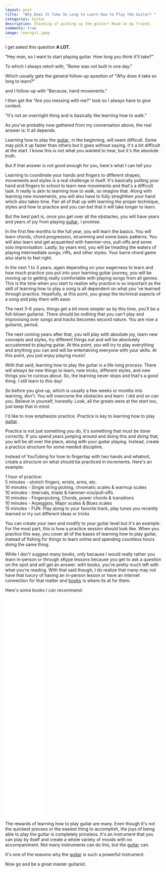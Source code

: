 ```yaml
---
layout: post
title:  "Why Does It Take So Long to Learn How to Play the Guitar? "
categories: Guitar
description: Thinking of picking up the guitar? Read on my friend.
comments: true
image: learngit.jpeg
---
```

I get asked this question <b>A LOT.</b>

"Hey man, so I want to start playing guitar. How long you think it'll take?"

To which I always retort with, "Rome was not built in one day."

Which usually gets the general follow-up question of "Why does it take so long to learn?"

and I follow-up with "Because, hand movements."

I then get the "Are you messing with me?" look so I always have to give context.

"It's not an overnight thing and is basically like learning how to walk."

As you've probably now gathered from my conversation above, the real answer is: It all depends. 

Learning how to play the <a target="_blank" href="https://www.amazon.com/b?_encoding=UTF8&tag=ftlg03-20&linkCode=ur2&linkId=0fbd75f95f9fc0db21939324b42cdf47&camp=1789&creative=9325&node=11971241">guitar</a><img src="//ir-na.amazon-adsystem.com/e/ir?t=ftlg03-20&l=ur2&o=1" width="1" height="1" border="0" alt="" style="border:none !important; margin:0px !important;" />, in the beginning, will seem difficult. Some may pick it up faster than others but it goes without saying, 
it's a bit difficult at the start. I know this is not what you wanted to hear, but it's the absolute truth.

But if that answer is not good enough for you, here's what I can tell you:

Learning to coordinate your hands and fingers to different shapes, movements and styles is a real challenge in itself. It's basically 
putting your hand and fingers to school to learn new movements and that's a difficult task. It really is akin to learning how to walk, so 
imagine that. Along with learning new movements, you will also have to fully streghthen your hand which also takes time. Pair all of that
up with learning the proper technique, styles and how to practice and you can bet that it will take longer to learn. 

But the best part is, once you get over all the obstacles, you will have years and years of joy from playing <a target="_blank" href="https://www.amazon.com/b?_encoding=UTF8&tag=ftlg03-20&linkCode=ur2&linkId=0fbd75f95f9fc0db21939324b42cdf47&camp=1789&creative=9325&node=11971241">guitar</a><img src="//ir-na.amazon-adsystem.com/e/ir?t=ftlg03-20&l=ur2&o=1" width="1" height="1" border="0" alt="" style="border:none !important; margin:0px !important;" />, I promise.

In the first few months to the full year, you will learn the basics. You will learn chords, chord progression, strumming and some 
basic patterns. You will also learn and get acquainted with hammer-ons, pull-offs and some solo improvisation. Lastly, by years end,
you will be treading the waters of playing intermediate songs, riffs, and other styles. Your barre chord game also starts to feel 
right.

In the next 1 to 3 years, again depending on your eagerness to learn and how much practice you put into your learning guitar journey,
you will be moving up to getting really comfortable with playing songs from all genres. This is the time when you start to realize why
practice is so important as the skill of learning how to play a song is all dependent on what you 've learned through practice. Hopefully,
at this point, you grasp the technical aspects of a song and play them with ease.

The next 3-6 years, things get a bit more simpler as by this time, you'll be a full-blown guitarist. There should be nothing that you 
can't play and improvising over songs and tracks becomes second nature. You are now a guitarist, period.

The next coming years after that, you will play with absolute joy, learn new concepts and styles, try different things out and 
will be absolutely accustomed to playing guitar. At this point, you will try to play everything and anything you can and will
be entertaining everyone with your skills. At this point, you just enjoy playing music!

With that said, learning how to play the guitar is a life-long process. There will always be new things to learn, new tricks, 
different styles, and new things you're curious about. So, the learning never stops and that's a good thing. I still learn to this day!

So before you give up, which is usually a few weeks or months into learning, don't. You will overcome the obstacles and learn. I did
and so can you. Believe in yourself, honestly. Look, all the greats were at the start too, just keep that in mind.

I'd like to now emphasize practice. Practice is key to learning how to play <a target="_blank" href="https://www.amazon.com/b?_encoding=UTF8&tag=ftlg03-20&linkCode=ur2&linkId=0fbd75f95f9fc0db21939324b42cdf47&camp=1789&creative=9325&node=11971241">guitar</a><img src="//ir-na.amazon-adsystem.com/e/ir?t=ftlg03-20&l=ur2&o=1" width="1" height="1" border="0" alt="" style="border:none !important; margin:0px !important;" />.

Practice is not just something you do, it's something that must be done correctly. If you spend years jumping around and doing
this and doing that, you will be all over the place, along with your guitar playing. Instead, create a practice structure for some 
needed discipline.

Instead of YouTubing for how to fingertap with two hands and whatnot, create a structure on what should be practiced in increments. 
Here's an example:

1 hour of practice: <br />
5 minutes - stretch fingers, wrists, arms, etc.<br />
10 minutes - Single string picking, chromatic scales & warmup scales<br />
10 minutes - Intervals, triads & hammer-ons/pull-offs<br />
10 minutes - Fingerpicking, Chords, power chords & transitions<br />
10 minutes - Arpeggios, Major scales & Blues scales<br />
15 minutes - FUN. Play along to your favorite track, play tunes you recently learned or try out different ideas or tricks

You can create your own and modify to your guitar level but it's an example. For the most part, this is how a practice 
session should look like. When you practice this way, you cover all of the bases of learning how to play guitar, instead of 
fishing for things to learn online and spending countless hours doing the same thing.

While I don't suggest many books, only because I would really rather you learn in-person or through sKype lessons because you get to 
ask a question on the spot and will get an answer. with books, you're pretty much left with what you're reading. With that said though, 
I do realize that many may not have that luxury of having an in-person lesson or have an internet connection for that matter and <a target="_blank" href="https://www.amazon.com/b?_encoding=UTF8&tag=ftlg03-20&linkCode=ur2&linkId=2d2d89f28bbe7de5829557e9c82d8fe2&camp=1789&creative=9325&node=283155">books</a><img src="//ir-na.amazon-adsystem.com/e/ir?t=ftlg03-20&l=ur2&o=1" width="1" height="1" border="0" alt="" style="border:none !important; margin:0px !important;" />
is where its at for them. 

Here's some books I can recommend:

<iframe style="width:120px;height:240px;" marginwidth="0" marginheight="0" scrolling="no" frameborder="0" src="//ws-na.amazon-adsystem.com/widgets/q?ServiceVersion=20070822&OneJS=1&Operation=GetAdHtml&MarketPlace=US&source=ac&ref=tf_til&ad_type=product_link&tracking_id=ftlg03-20&marketplace=amazon&region=US&placement=0825835658&asins=0825835658&linkId=66758700eda125677f50d99f7ac29609&show_border=false&link_opens_in_new_window=false&price_color=333333&title_color=0066c0&bg_color=ffffff">
    </iframe>
<br />
<iframe style="width:120px;height:240px;" marginwidth="0" marginheight="0" scrolling="no" frameborder="0" src="//ws-na.amazon-adsystem.com/widgets/q?ServiceVersion=20070822&OneJS=1&Operation=GetAdHtml&MarketPlace=US&source=ac&ref=tf_til&ad_type=product_link&tracking_id=ftlg03-20&marketplace=amazon&region=US&placement=0634047019&asins=0634047019&linkId=0a7e60fe2edf6b98d8c70bc39783409e&show_border=false&link_opens_in_new_window=false&price_color=333333&title_color=0066c0&bg_color=ffffff">
    </iframe>
<br />
<iframe style="width:120px;height:240px;" marginwidth="0" marginheight="0" scrolling="no" frameborder="0" src="//ws-na.amazon-adsystem.com/widgets/q?ServiceVersion=20070822&OneJS=1&Operation=GetAdHtml&MarketPlace=US&source=ac&ref=tf_til&ad_type=product_link&tracking_id=ftlg03-20&marketplace=amazon&region=US&placement=1727138325&asins=1727138325&linkId=0616f875d57b33d8722b962a58fff151&show_border=false&link_opens_in_new_window=false&price_color=333333&title_color=0066c0&bg_color=ffffff">
    </iframe>
<br />
The rewards of learning how to play guitar are many. Even though it's not the quickest process or the easiest thing to accomplish,
the joys of being able to play the guitar is completely priceless. It's an instrument that you can play by itself and create a whole 
variety of moods with no accompaniment. Not many instruments can do this, but the <a target="_blank" href="https://www.amazon.com/b?_encoding=UTF8&tag=ftlg03-20&linkCode=ur2&linkId=0fbd75f95f9fc0db21939324b42cdf47&camp=1789&creative=9325&node=11971241">guitar</a><img src="//ir-na.amazon-adsystem.com/e/ir?t=ftlg03-20&l=ur2&o=1" width="1" height="1" border="0" alt="" style="border:none !important; margin:0px !important;" /> can. 

It's one of the reasons why the <a target="_blank" href="https://www.amazon.com/b?_encoding=UTF8&tag=ftlg03-20&linkCode=ur2&linkId=0fbd75f95f9fc0db21939324b42cdf47&camp=1789&creative=9325&node=11971241">guitar</a><img src="//ir-na.amazon-adsystem.com/e/ir?t=ftlg03-20&l=ur2&o=1" width="1" height="1" border="0" alt="" style="border:none !important; margin:0px !important;" /> is such a powerful instrument.

Now go and be a great master guitarist.

